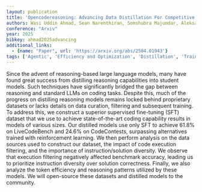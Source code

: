 ```yaml
---
layout: publication
title: 'Opencodereasoning: Advancing Data Distillation For Competitive Coding'
authors: Wasi Uddin Ahmad, Sean Narenthiran, Somshubra Majumdar, Aleksander Ficek, Siddhartha Jain, Jocelyn Huang, Vahid Noroozi, Boris Ginsburg
conference: "Arxiv"
year: 2025
bibkey: ahmad2025advancing
additional_links:
  - {name: "Paper", url: 'https://arxiv.org/abs/2504.01943'}
tags: ['Agentic', 'Efficiency and Optimization', 'Distillation', 'Training Techniques', 'Fine-Tuning', 'Reinforcement Learning', 'Pretraining Methods']
---
```

Since the advent of reasoning-based large language models, many have found
great success from distilling reasoning capabilities into student models. Such
techniques have significantly bridged the gap between reasoning and standard
LLMs on coding tasks. Despite this, much of the progress on distilling
reasoning models remains locked behind proprietary datasets or lacks details on
data curation, filtering and subsequent training. To address this, we construct
a superior supervised fine-tuning (SFT) dataset that we use to achieve
state-of-the-art coding capability results in models of various sizes. Our
distilled models use only SFT to achieve 61.8% on LiveCodeBench and 24.6% on
CodeContests, surpassing alternatives trained with reinforcement learning. We
then perform analysis on the data sources used to construct our dataset, the
impact of code execution filtering, and the importance of instruction/solution
diversity. We observe that execution filtering negatively affected benchmark
accuracy, leading us to prioritize instruction diversity over solution
correctness. Finally, we also analyze the token efficiency and reasoning
patterns utilized by these models. We will open-source these datasets and
distilled models to the community.
